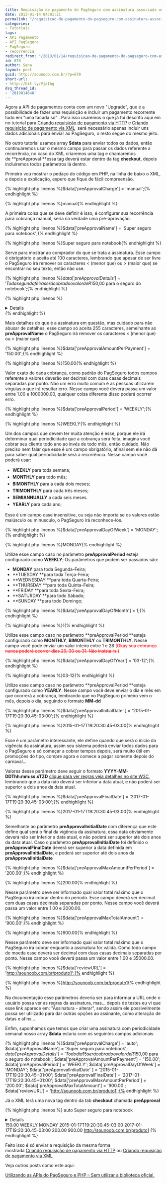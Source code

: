 ```yaml
---
title: Requisição de pagamento do PagSeguro com assinatura associada usando PHP
date: 2013-01-14 04:01:21
permalink: "/requisicao-de-pagamento-do-pagseguro-com-assinatura-associada-usando-php/"
categories:
- Tutoriais
tags:
- API Pagamento
- API PagSeguro
- PagSeguro
- recorrencia
redirect_from: "/2013/01/14/requisicao-de-pagamento-do-pagseguro-com-assinatura-associada-usando-php/"
id: 670
author: Sena
layout: post
guid: http://sounoob.com.br/?p=670
short-url:
- http://bit.ly/VjaIAg
dsq_thread_id:
- '2819814646'
---
```


Agora a API de pagamentos conta com um novo "Upgrade", que é a possibilidade de fazer uma requisição e incluir um pagamento recorrente tudo em "uma tacada só" . Para isso usaremos o que já foi descrito aqui em no tutorial para <a title="Criando uma requisição de pagamento do PagSeguro via parametros HTTP usando PHP – Sem utilizar a biblioteca oficial" href="/criando-uma-requisicao-de-pagamento-do-pagseguro-via-parametros-http-usando-php-sem-utilizar-a-biblioteca-oficial/" target="_blank">Criando requisição de pagamento via HTTP</a> e <a title="Criando uma requisição de pagamento do PagSeguro via XML usando PHP – Sem utilizar a biblioteca oficial" href="/criando-uma-requisicao-de-pagamento-do-pagseguro-via-xml-usando-php-sem-utilizar-a-biblioteca-oficial/" target="_blank">Criando requisição de pagamento via XML</a>  será necessário apenas incluir uns dados adicionais para enviar ao PagSeguro, o resto segue do mesmo jeito.<!--more-->

No outro tutorial usamos array **$data** para enviar todos os dados, então continuaremos usar o mesmo campo para passar os dados referente a recorrência, no caso do XML criaremos uma tag e chamaremos de **preApproval **essa tag deverá estar dentro da tag **checkout**, depois incluiremos todos parâmetros lá dentro.

Primeiro vou mostrar o pedaço do código em PHP, na linha de baixo o XML, e depois a explicação, espero que fique de fácil compreensão.

{% highlight php linenos %}$data['preApprovalCharge'] = 'manual';{% endhighlight %} 

{% highlight php linenos %}<charge>manual</charge>{% endhighlight %} 

A primeira coisa que se deve definir é isso, é configurar sua recorrência para cobrança manual, seria na verdade uma pré-aprovação.

{% highlight php linenos %}$data['preApprovalName'] = 'Super seguro para notebook';{% endhighlight %} 

{% highlight php linenos %}<name>Super seguro para notebook</name>{% endhighlight %} 

Serve para mostrar ao comprador do que se trata a assinatura. Esse campo é obrigatório e aceita até 100 caracteres, lembrando que apesar de ser livre o PagSeguro irá remover os caracteres < (menor que) ou > (maior que) se encontrar no seu texto, então não use.

{% highlight php linenos %}$data['preApprovalDetails'] = 'Toda segunda feira será cobrado o valor de R$150,00 para o seguro do notebook';{% endhighlight %} 

{% highlight php linenos %}<details>Toda segunda feira será cobrado o valor de R$150,00 para o seguro do notebook</details>{% endhighlight %} 

Mais detalhes do que é a assinatura em questão, mas cuidado para não abusar de detalhes, esse campo só aceita 255 caracteres, semelhante ao **preApprovalName** o PagSeguro irá remover os caracteres < (menor que) ou > (maior que).

{% highlight php linenos %}$data['preApprovalAmountPerPayment'] = '150.00';{% endhighlight %} 

{% highlight php linenos %}<amountPerPayment>150.00</amountPerPayment>{% endhighlight %} 

Valor exato de cada cobrança, como padrão do PagSeguro todos campos referente a valores deverão ser decimal com duas casas decimais separadas por ponto. Não um erro muito comum é as pessoas utilizarem virgulas o que irá resultar erro. Nesse campo você deverá passa um valor entre 1.00 e 1000000.00, qualquer coisa diferente disso poderá ocorrer erro.

{% highlight php linenos %}$data['preApprovalPeriod'] = 'WEEKLY';{% endhighlight %} 

{% highlight php linenos %}<period>WEEKLY</period>{% endhighlight %} 

Um dos campos que devem ter muita atenção é esse, porque ele irá determinar qual periodicidade que a cobrança será feita, imagina você cobrar seu cliente todo ano ao invés de todo mês, então cuidado. Não preciso nem falar que esse é um campo obrigatório, afinal sem ele não dá para saber qual periodicidade será a recorrência. Nesse campo você poderá usar:

  * <strong style="line-height: 22px;">WEEKLY</strong> para toda semana;
  * <strong style="line-height: 22px;">MONTHLY</strong> para todo mês;
  * <strong style="line-height: 22px;">BIMONTHLY</strong> para a cada dois meses;
  * <strong style="line-height: 22px;">TRIMONTHLY</strong> para cada três meses;
  * <strong style="line-height: 22px;">SEMIANNUALLY</strong> a cada seis meses.
  * <strong style="line-height: 22px;">YEARLY</strong> para cada ano;

Esse é um campo case insensitive, ou seja não importa se os valores estão maiúsculo ou minusculo, o PagSeguro irá reconhece-los.

{% highlight php linenos %}$data['preApprovalDayOfWeek'] = 'MONDAY';{% endhighlight %} 

{% highlight php linenos %}<dayOfWeek>MONDAY</dayOfWeek>{% endhighlight %} 

Utilize esse campo caso no parâmetro **preApprovalPeriod** esteja configurado como **WEEKLY**; Os parâmetros que podem ser passados são:

  * **MONDAY** para toda Segunda-Feira;
  * **TUESDAY **para toda Terça-Feira;
  * **WEDNESDAY **para toda Quarta-Feira;
  * **THURSDAY **para toda Quinta-Feira;
  * **FRIDAY **para toda Sexta-Feira;
  * **SATURDAY **para todo Sábado;
  * **SUNDAY **para todo Domingo;

{% highlight php linenos %}$data['preApprovalDayOfMonth'] = 1;{% endhighlight %} 

{% highlight php linenos %}<dayOfMonth>1</dayOfMonth>{% endhighlight %} 

Utilize esse campo caso no parâmetro **preApprovalPeriod **esteja configurado como **MONTHLY**, ****BIMONTHLY**** ou ****TRIMONTHLY****. Nesse campo você pode enviar um valor inteiro entre 1 e 28 <span style="color: #ff0000;" data-mce-mark="1"><del>(Okay sua cobrança nunca poderá ocorrer dias 29, 30 ou 31. Não insista rs )</del></span>

{% highlight php linenos %}$data['preApprovalDayOfYear'] = '03-12';{% endhighlight %} 

{% highlight php linenos %}<dayOfYear>03-12</dayOfYear>{% endhighlight %} 

Utilize esse campo caso no parâmetro **preApprovalPeriod **esteja configurado como **YEARLY**. Nesse campo você deve enviar o dia e mês em que ocorrerá a cobrança, lembrando que no PagSeguro primeiro vem o mês, depois o dia, seguindo o formato **MM-dd**

{% highlight php linenos %}$data['preApprovalInitialDate' ] = '2015-01-17T19:20:30.45-03:00';{% endhighlight %} 

{% highlight php linenos %}<initialDate>2015-01-17T19:20:30.45-03:00</initialDate>{% endhighlight %} 

Esse é um parâmetro interessante, ele define quando que será o inicio da vigência da assinatura, assim seu sistema poderá enviar todos dados para o PagSeguro e só começar a cobrar tempos depois, será muito útil em promoções do tipo, compre agora e comece a pagar somente depois do carnaval…
  
Valores desse parâmetro deve seguir o formato **YYYY-MM-DDThh:mm:ss.sTZD** <a title="clique para ver regras veja detalhes no site W3C" href="http://www.w3.org/TR/NOTE-datetime" target="_blank">clique para ver regras veja detalhes no site W3C</a>, lembrando que a data não deverá ser inferior a data atual, e não poderá ser superior a dois anos da data atual.

{% highlight php linenos %}$data['preApprovalFinalDate'] = '2017-01-17T19:20:30.45-03:00';{% endhighlight %} 

{% highlight php linenos %}<finalDate>2017-01-17T19:20:30.45-03:00</finalDate>{% endhighlight %} 

Semelhante ao parâmetro **preApprovalInitialDate** com diferença que este define qual será o final da vigência da assinatura, essa data obviamente deverá não ser inferior a data atual, e não poderá ser superior até dois anos da data atual. Caso o parâmetro **preApprovalInitialDate** foi definido o **preApprovalFinalDate** deverá ser superior a data definida em **preApprovalInitialDate**, e poderá ser superior até dois anos da **preApprovalInitialDate**

{% highlight php linenos %}$data['preApprovalMaxAmountPerPeriod'] = '200.00';{% endhighlight %} 

{% highlight php linenos %}<maxAmountPerPeriod>200.00</maxAmountPerPeriod>{% endhighlight %} 

Nesse parâmetro deve ser informado qual valor total máximo que o PagSeguro irá cobrar dentro do período. Esse campo deverá ser decimal com duas casas decimais separadas por ponto. Nesse campo você deverá passa um valor entre 1.00 e 2000.00.

{% highlight php linenos %}$data['preApprovalMaxTotalAmount'] = '900.00';{% endhighlight %} 

{% highlight php linenos %}<maxTotalAmount>900.00</maxTotalAmount>{% endhighlight %} 

Nesse parâmetro deve ser informado qual valor total máximo que o PagSeguro irá cobrar enquanto a assinatura for válida. Como todo campo de moeda esse deverá ser decimal com duas casas decimais separadas por ponto. Nesse campo você deverá passa um valor entre 1.00 e 35000.00.

{% highlight php linenos %}$data['reviewURL'] = 'http://sounoob.com.br/produto1';{% endhighlight %} 

{% highlight php linenos %}<reviewURL>http://sounoob.com.br/produto1</reviewURL>{% endhighlight %} 

Na documentação esse parâmetros deveria ser para informar a URL onde o usuário possa ver as regras da assinatura, mas… depois de testes eu vi que esse link aparece em: "Assinatura - alterar", sendo assim ele possivelmente possa ser utilizado para dar outras opções ao assinante, como alteração de datas e afins…

Enfim, suponhamos que temos que criar uma assinatura com periodicidade semanal nosso array **$data** estaria com os seguintes campos adicionais:

{% highlight php linenos %}$data['preApprovalCharge'] = 'auto';
$data['preApprovalName'] = 'Super seguro para notebook';
$data['preApprovalDetails'] = 'Todo dia 15 será cobrado o valor de R$150,00 para o seguro do notebook';
$data['preApprovalAmountPerPayment'] = '150.00';
$data['preApprovalPeriod'] = 'WEEKLY';
$data['preApprovalDayOfWeek'] = 'MONDAY';
$data['preApprovalInitialDate' ] = '2015-01-17T19:20:30.45+01:00';
$data['preApprovalFinalDate'] = '2017-01-17T19:20:30.45+01:00';
$data['preApprovalMaxAmountPerPeriod'] = '200.00';
$data['preApprovalMaxTotalAmount'] = '900.00';
$data['reviewURL'] = 'http://sounoob.com.br/produto1';{% endhighlight %} 

Já o XML terá uma nova tag dentro da tab **checkout** chamada **preApproval**

{% highlight php linenos %}<preApproval>
    <charge>auto</charge>
    <name>Super seguro para notebook</name>
    <details>Toda segunda feira será cobrado o valor de R$150,00 para o seguro do notebook</details>
    <amountPerPayment>150.00</amountPerPayment>
    <period>WEEKLY</period>
    <dayOfWeek>MONDAY</dayOfWeek>
    <initialDate>2015-01-17T19:20:30.45-03:00</initialDate>
    <finalDate>2017-01-17T19:20:30.45-03:00</finalDate>
    <maxAmountPerPeriod>200.00</maxAmountPerPeriod>
    <maxTotalAmount>900.00</maxTotalAmount>
    <reviewURL>http://sounoob.com.br/produto1</reviewURL>
</preApproval>{% endhighlight %} 

Feito isso é só enviar a requisição da mesma forma mostrada <a title="Criando uma requisição de pagamento do PagSeguro via parametros HTTP usando PHP – Sem utilizar a biblioteca oficial" href="/criando-uma-requisicao-de-pagamento-do-pagseguro-via-parametros-http-usando-php-sem-utilizar-a-biblioteca-oficial/" target="_blank">Criando requisição de pagamento via HTTP</a> ou <a title="Criando uma requisição de pagamento do PagSeguro via XML usando PHP – Sem utilizar a biblioteca oficial" href="/criando-uma-requisicao-de-pagamento-do-pagseguro-via-xml-usando-php-sem-utilizar-a-biblioteca-oficial/" target="_blank">Criando requisição de pagamento via XML</a>

Veja outros posts como este aqui:
  
[Utilizando as APIs do PagSeguro e PHP – Sem utilizar a biblioteca oficial.](/utilizando-as-apis-do-pagseguro-e-php-sem-utilizar-a-biblioteca-oficial/ "Utilizando as APIs do PagSeguro e PHP – Sem utilizar a biblioteca oficial.")